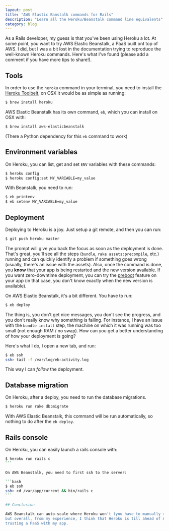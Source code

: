 ```yaml
---
layout: post
title: "AWS Elastic Banstalk commands for Rails"
description: "Learn all the Heroku/Beanstalk command line equivalents"
category: blog
---
```


As a Rails developer, my guess is that you've been using Heroku a lot. At some point, you want
to try AWS Elastic Beanstalk, a PaaS built ont top of AWS. I did, but I was a bit lost
in the documentation trying to reproduce the well-known Heroku commands. Here's what
I've found (please add a comment if you have more tips to share!).

## Tools

In order to use the `heroku` command in your terminal, you need to install the [Heroku Toolbelt](https://toolbelt.heroku.com),
on OSX it would be as simple as running:

```bash
$ brew install heroku
```

AWS Elastic Beanstalk has its own command, `eb`, which you can install on OSX with:

```bash
$ brew install aws-elasticbeanstalk
```

(There a Python dependency for this `eb` command to work)

## Environment variables

On Heroku, you can list, get and set `ENV` variables with these commands:

```bash
$ heroku config
$ heroku config:set MY_VARIABLE=my_value
```

With Beanstalk, you need to run:

```bash
$ eb printenv
$ eb setenv MY_VARIABLE=my_value
```

## Deployment

Deploying to Heroku is a joy. Just setup a git remote, and then you can run:

```bash
$ git push heroku master
```

The prompt will give you back the focus as soon as the deployment is done. That's great,
you'll see all the steps (`bundle`, `rake assets:precompile`, etc.) running and can
quickly identify a problem if something goes wrong (usually, there's an issue with the
assets). Also, once the command is done, you **know** that your app is being restarted
and the new version available. If you want zero-downtime deployment, you can try
the [preboot](https://devcenter.heroku.com/articles/preboot) feature on your app (in that
case, you don't know exactly when the new version is available).

On AWS Elastic Beanstalk, it's a bit different. You have to run:

```bash
$ eb deploy
```

The thing is, you don't get nice messages, you don't see the progress, and you don't really
know why something is failing. For instance, I have an issue with the `bundle install` step,
the machine on which it was running was too small (not enough RAM / no swap). How can you
get a better understanding of how your deployment is going?

Here's what I do, I open a new tab, and run:

```bash
$ eb ssh
ssh> tail -f /var/log/eb-activity.log
```

This way I can *follow* the deployment.

## Database migration

On Heroku, after a deploy, you need to run the database migrations.

```bash
$ heroku run rake db:migrate
```

With AWS Elastic Beanstalk, this command will be run automatically, so nothing
to do after the `eb deploy`.

## Rails console

On Heroku, you can easily launch a rails console with:

````bash
$ heroku run rails c
```

On AWS Beanstalk, you need to first ssh to the server:

```bash
$ eb ssh
ssh> cd /var/app/current && bin/rails c
```

## Conclusion

AWS Beanstalk can auto-scale where Heroku won't (you have to manually run `heroku ps:scale` commands),
but overall, from my experience, I think that Heroku is till ahead of AWS Beanstalk when it comes to fully
trusting a PaaS with my app.

